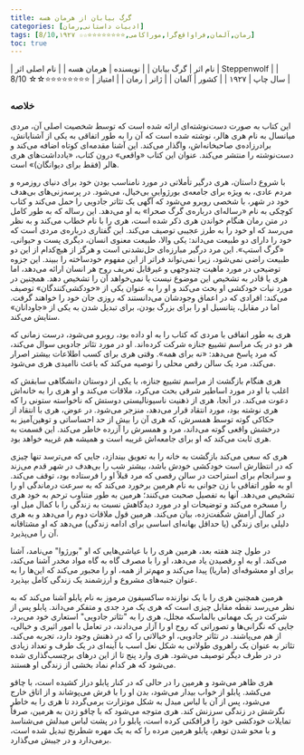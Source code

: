 ```yaml
---
title: گرگ بیابان از هرمان هسه
categories: [ادبیات داستانی,رمان]
tags: [رمان,آلمان,فراواقع‌گرا,موراکامی,⭐⭐⭐⭐⭐⭐⭐⭐☆☆ 8/10,۱۹۲۷]
toc: true
---
```


| نام اثر | گرگ بیابان |
| نویسنده | هرمان هسه |
| نام اصلی اثر | Steppenwolf  |
| سال چاپ | ۱۹۲۷ |
| کشور | آلمان |
| ژانر | رمان |
| امتیاز | ⭐⭐⭐⭐⭐⭐⭐⭐☆☆ 8/10 |

### خلاصه

این کتاب به صورت دست‌نوشته‌ای ارائه شده است که توسط شخصیت اصلی آن، مردی میانسال به نام هری هالر، نوشته شده است که آن را به طور اتفاقی به یکی از آشنایانش، برادرزاده‌ی صاحبخانه‌اش، واگذار می‌کند. این آشنا مقدمه‌ای کوتاه اضافه می‌کند و دست‌نوشته را منتشر می‌کند. عنوان این کتاب «واقعی» درون کتاب، «یادداشت‌های هری هالر (فقط برای دیوانگان)» است.

با شروع داستان، هری درگیر تأملاتی در مورد نامناسب بودن خود برای دنیای روزمره و مردم عادی، به ویژه برای جامعه‌ی بورژواییِ بی‌خیال، می‌شود. در پرسه‌زنی‌های بی‌هدف خود در شهر، با شخصی روبرو می‌شود که آگهی یک تئاتر جادویی را حمل می‌کند و کتاب کوچکی به نام «رساله‌ای درباره‌ی گرگ صحرا» به او می‌دهد. این رساله که به طور کامل در متن رمان هنگام خواندن هری ذکر شده است، هری را با نام خطاب می‌کند و به نظر می‌رسد که او خود را به طرز عجیبی توصیف می‌کند. این گفتاری درباره‌ی مردی است که خود را دارای دو طبیعت می‌داند: یکی والا، طبیعت معنوی انسان، دیگری پست و حیوانی، «گرگ استپ». این مرد درگیر مبارزه‌ای حل‌نشدنی است و هرگز از هیچ‌کدام از این دو طبیعت راضی نمی‌شود، زیرا نمی‌تواند فراتر از این مفهوم خودساخته را ببیند. این جزوه توضیحی در مورد ماهیت چندوجهی و غیرقابل تعریف روح هر انسان ارائه می‌دهد، اما هری یا قادر به تشخیص این موضوع نیست یا نمی‌خواهد آن را تشخیص دهد. همچنین در مورد نیات خودکشی او بحث می‌کند و او را به عنوان یکی از «خودکشی‌کنندگان» توصیف می‌کند: افرادی که در اعماق وجودشان می‌دانستند که روزی جان خود را خواهند گرفت. اما در مقابل، پتانسیل او را برای بزرگ بودن، برای تبدیل شدن به یکی از «جاودانان» ستایش می‌کند.


هری به طور اتفاقی با مردی که کتاب را به او داده بود، روبرو می‌شود، درست زمانی که هر دو در یک مراسم تشییع جنازه شرکت کرده‌اند. او در مورد تئاتر جادویی سوال می‌کند، که مرد پاسخ می‌دهد: «نه برای همه». وقتی هری برای کسب اطلاعات بیشتر اصرار می‌کند، مرد یک سالن رقص محلی را توصیه می‌کند که باعث ناامیدی هری می‌شود.


هری هنگام بازگشت از مراسم تشییع جنازه، با یکی از دوستان دانشگاهی سابقش که اغلب با او در مورد اساطیر شرقی بحث می‌کرد، ملاقات می‌کند و او هری را به خانه‌اش دعوت می‌کند. در آنجا، هری از ذهنیت ناسیونالیستی دوستش که ناخواسته ستونی را که هری نوشته بود، مورد انتقاد قرار می‌دهد، منزجر می‌شود. در عوض، هری با انتقاد از حکاکی گوته توسط همسرش، که هری آن را بیش از حد احساساتی و توهین‌آمیز به درخشش واقعی گوته می‌داند، مرد و همسرش را آزرده خاطر می‌کند. این قسمت به هری ثابت می‌کند که او برای جامعه‌اش غریبه است و همیشه هم غریبه خواهد بود.

هری که سعی می‌کند بازگشت به خانه را به تعویق بیندازد، جایی که می‌ترسد تنها چیزی که در انتظارش است خودکشی خودش باشد، بیشتر شب را بی‌هدف در شهر قدم می‌زند و سرانجام برای استراحت در سالن رقصی که مرد قبلاً او را فرستاده بود، توقف می‌کند. او به طور اتفاقی با زن جوانی به نام هرمین برخورد می‌کند که به سرعت درماندگی او را تشخیص می‌دهد. آنها به تفصیل صحبت می‌کنند؛ هرمین به طور متناوب ترحم به خود هری را مسخره می‌کند و توضیحات او در مورد دیدگاهش نسبت به زندگی را با کمال میل او، در کمال آرامش شگفت‌زده، بیان می‌کند. هرمین قول ملاقات دوم را می‌دهد و به هری دلیلی برای زندگی (یا حداقل بهانه‌ای اساسی برای ادامه زندگی) می‌دهد که او مشتاقانه آن را می‌پذیرد.

در طول چند هفته بعد، هرمین هری را با عیاشی‌هایی که او "بورژوا" می‌نامد، آشنا می‌کند. او به او رقصیدن یاد می‌دهد، او را با مصرف گاه به گاه مواد مخدر آشنا می‌کند، برای او معشوقه‌ای (ماریا) پیدا می‌کند و مهم‌تر از همه، او را مجبور می‌کند که این‌ها را به عنوان جنبه‌های مشروع و ارزشمند یک زندگی کامل بپذیرد.


هرمین همچنین هری را با یک نوازنده ساکسیفون مرموز به نام پابلو آشنا می‌کند که به نظر می‌رسد نقطه مقابل چیزی است که هری یک مرد جدی و متفکر می‌داند. پابلو پس از شرکت در یک مهمانی بالماسکه مجلل، هری را به "تئاتر جادویی" استعاری خود می‌برد، جایی که نگرانی‌ها و تصوراتی که روح او را آزار می‌دادند، در تعامل با امور اثیری و خیالی، از هم می‌پاشند. در تئاتر جادویی، او خیالاتی را که در ذهنش وجود دارد، تجربه می‌کند. تئاتر به عنوان یک راهروی طولانی به شکل نعل اسب با آینه‌ای در یک طرف و تعداد زیادی در در طرف دیگر توصیف می‌شود. هری وارد پنج تا از این درهای برچسب‌گذاری شده می‌شود که هر کدام نماد بخشی از زندگی او هستند.


هری ظاهر می‌شود و هرمین را در حالی که در کنار پابلو دراز کشیده است، با چاقو می‌کشد. پابلو از خواب بیدار می‌شود، بدن او را با فرش می‌پوشاند و از اتاق خارج می‌شود، پس از آن با لباس مبدل به شکل موتزارت برمی‌گردد تا هری را به خاطر نگرشش در زندگی سرزنش کند. هری متوجه می‌شود که با چاقو زدن به هرمین، صرفاً تمایلات خودکشی خود را فرافکنی کرده است، پابلو را در پشت لباس مبدلش می‌شناسد و با محو شدن توهم، پابلو هرمین مرده را که به یک مهره شطرنج تبدیل شده است، برمی‌دارد و در جیبش می‌گذارد.